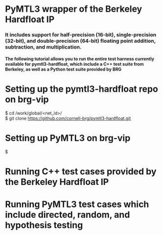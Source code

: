 # PyMTL3 wrapper of the Berkeley Hardfloat IP
### It includes support for half-precision (16-bit), single-precision (32-bit), and double-precision (64-bit) floating point addition, subtraction, and multiplication. 

#### The following tutorial allows you to run the entire test harness currently available for pymtl3-hardfloat, which include a C++ test suite from Berkeley, as well as a Python test suite provided by BRG

# Setting up the pymtl3-hardfloat repo on brg-vip
$ cd /work/global/<net_id>/
<br>
$ git clone https://github.com/cornell-brg/pymtl3-hardfloat.git

# Setting up PyMTL3 on brg-vip
$

# Running C++ test cases provided by the Berkeley Hardfloat IP

# Running PyMTL3 test cases which include directed, random, and hypothesis testing
